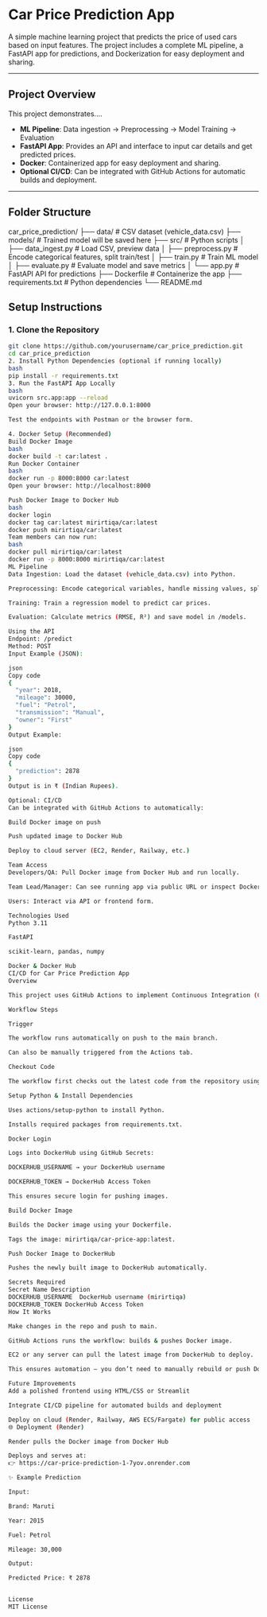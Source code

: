 # Car Price Prediction App

A simple machine learning project that predicts the price of used cars based on input features. The project includes a complete ML pipeline, a FastAPI app for predictions, and Dockerization for easy deployment and sharing.

---

## **Project Overview**

This project demonstrates....

- **ML Pipeline**: Data ingestion → Preprocessing → Model Training → Evaluation  
- **FastAPI App**: Provides an API and interface to input car details and get predicted prices.  
- **Docker**: Containerized app for easy deployment and sharing.  
- **Optional CI/CD**: Can be integrated with GitHub Actions for automatic builds and deployment.

---

## **Folder Structure**

car_price_prediction/
├── data/ # CSV dataset (vehicle_data.csv)
├── models/ # Trained model will be saved here
├── src/ # Python scripts
│ ├── data_ingest.py # Load CSV, preview data
│ ├── preprocess.py # Encode categorical features, split train/test
│ ├── train.py # Train ML model
│ ├── evaluate.py # Evaluate model and save metrics
│ └── app.py # FastAPI API for predictions
├── Dockerfile # Containerize the app
├── requirements.txt # Python dependencies
└── README.md

## **Setup Instructions**

### 1. Clone the Repository

```bash
git clone https://github.com/yourusername/car_price_prediction.git
cd car_price_prediction
2. Install Python Dependencies (optional if running locally)
bash
pip install -r requirements.txt
3. Run the FastAPI App Locally
bash
uvicorn src.app:app --reload
Open your browser: http://127.0.0.1:8000

Test the endpoints with Postman or the browser form.

4. Docker Setup (Recommended)
Build Docker Image
bash
docker build -t car:latest .
Run Docker Container
bash
docker run -p 8000:8000 car:latest
Open your browser: http://localhost:8000

Push Docker Image to Docker Hub
bash
docker login
docker tag car:latest mirirtiqa/car:latest
docker push mirirtiqa/car:latest
Team members can now run:
bash
docker pull mirirtiqa/car:latest
docker run -p 8000:8000 mirirtiqa/car:latest
ML Pipeline
Data Ingestion: Load the dataset (vehicle_data.csv) into Python.

Preprocessing: Encode categorical variables, handle missing values, split train/test.

Training: Train a regression model to predict car prices.

Evaluation: Calculate metrics (RMSE, R²) and save model in /models.

Using the API
Endpoint: /predict
Method: POST
Input Example (JSON):

json
Copy code
{
  "year": 2018,
  "mileage": 30000,
  "fuel": "Petrol",
  "transmission": "Manual",
  "owner": "First"
}
Output Example:

json
Copy code
{
  "prediction": 2878
}
Output is in ₹ (Indian Rupees).

Optional: CI/CD
Can be integrated with GitHub Actions to automatically:

Build Docker image on push

Push updated image to Docker Hub

Deploy to cloud server (EC2, Render, Railway, etc.)

Team Access
Developers/QA: Pull Docker image from Docker Hub and run locally.

Team Lead/Manager: Can see running app via public URL or inspect Docker image.

Users: Interact via API or frontend form.

Technologies Used
Python 3.11

FastAPI

scikit-learn, pandas, numpy

Docker & Docker Hub
CI/CD for Car Price Prediction App
Overview

This project uses GitHub Actions to implement Continuous Integration (CI) and Continuous Deployment (CD) for the car-price-app Docker container. Every change pushed to the main branch triggers the workflow to automatically build and push the Docker image to DockerHub.

Workflow Steps

Trigger

The workflow runs automatically on push to the main branch.

Can also be manually triggered from the Actions tab.

Checkout Code

The workflow first checks out the latest code from the repository using actions/checkout@v3.

Setup Python & Install Dependencies

Uses actions/setup-python to install Python.

Installs required packages from requirements.txt.

Docker Login

Logs into DockerHub using GitHub Secrets:

DOCKERHUB_USERNAME → your DockerHub username

DOCKERHUB_TOKEN → DockerHub Access Token

This ensures secure login for pushing images.

Build Docker Image

Builds the Docker image using your Dockerfile.

Tags the image: mirirtiqa/car-price-app:latest.

Push Docker Image to DockerHub

Pushes the newly built image to DockerHub automatically.

Secrets Required
Secret Name	Description
DOCKERHUB_USERNAME	DockerHub username (mirirtiqa)
DOCKERHUB_TOKEN	DockerHub Access Token
How It Works

Make changes in the repo and push to main.

GitHub Actions runs the workflow: builds & pushes Docker image.

EC2 or any server can pull the latest image from DockerHub to deploy.

This ensures automation — you don’t need to manually rebuild or push Docker images every time you update the code.

Future Improvements
Add a polished frontend using HTML/CSS or Streamlit

Integrate CI/CD pipeline for automated builds and deployment

Deploy on cloud (Render, Railway, AWS ECS/Fargate) for public access
🌐 Deployment (Render)

Render pulls the Docker image from Docker Hub

Deploys and serves at:
👉 https://car-price-prediction-1-7yov.onrender.com

✨ Example Prediction

Input:

Brand: Maruti

Year: 2015

Fuel: Petrol

Mileage: 30,000

Output:

Predicted Price: ₹ 2878


License
MIT License
